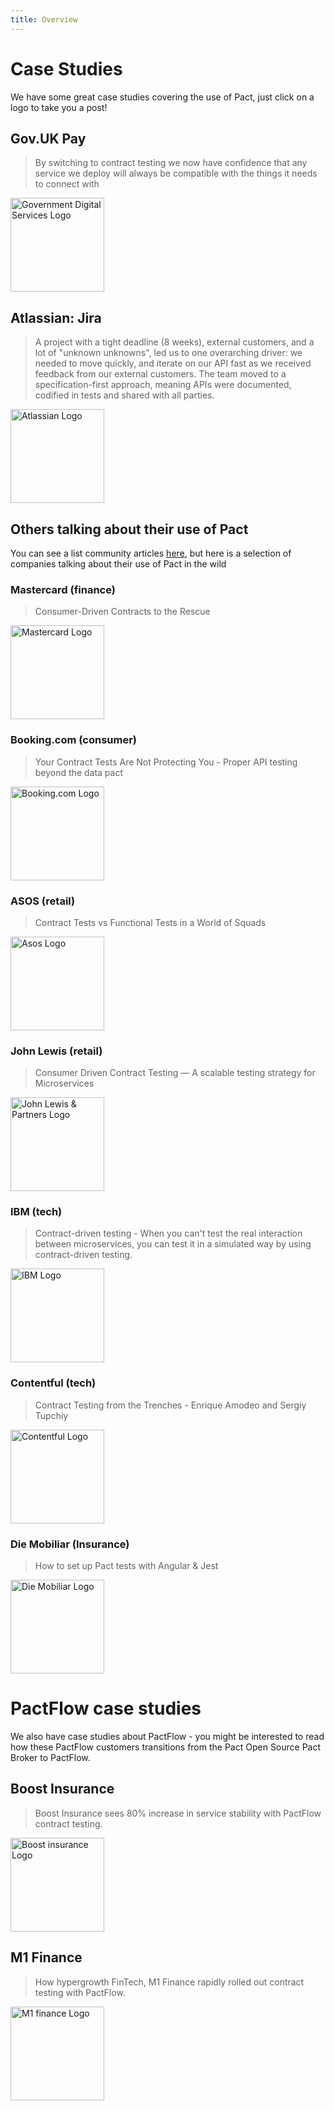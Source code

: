 ```yaml
---
title: Overview
---
```


# Case Studies

We have some great case studies covering the use of Pact, just click on a logo to take you a post!

## Gov.UK Pay

> By switching to contract testing we now have confidence that any service we deploy will always be compatible with the things it needs to connect with

<a href="./case_studies/case_study_govuk"><img src="/img/logos/brand/govuk.png" alt="Government Digital Services Logo" width="150" /></a>

## Atlassian: Jira

> A project with a tight deadline (8 weeks), external customers, and a lot of "unknown unknowns", led us to one overarching driver: we needed to move quickly, and iterate on our API fast as we received feedback from our external customers. The team moved to a specification-first approach, meaning APIs were documented, codified in tests and shared with all parties.

<a href="./case_studies/case_study_atlassian"><img src="/img/logos/brand/atlassian.svg" alt="Atlassian Logo" width="150" /></a>

## Others talking about their use of Pact

You can see a list community articles [here](blogs_videos_and_articles), but here is a selection of companies talking about their use of Pact in the wild

### Mastercard (finance)

> Consumer-Driven Contracts to the Rescue

<a href="https://developer.mastercard.com/blog/consumer-driven-contracts-to-the-rescue/"><img src="/img/logos/brand/mastercard.svg" alt="Mastercard Logo" width="150" /></a>

### Booking.com (consumer)

>Your Contract Tests Are Not Protecting You - Proper API testing beyond the data pact

<a href="https://medium.com/better-programming/your-contract-tests-are-not-protecting-you-563a5d6cdfef"><img src="/img/logos/brand/bookingdotcom.png" alt="Booking.com Logo" width="150" /></a>

### ASOS (retail)

> Contract Tests vs Functional Tests in a World of Squads

<a href="https://www.youtube.com/watch?v=SAtXTT214ro&feature=youtu.be"><img src="/img/users/asos.png" alt="Asos Logo" width="150" /></a>

### John Lewis (retail)

> Consumer Driven Contract Testing — A scalable testing strategy for Microservices

<a href="https://medium.com/john-lewis-software-engineering/consumer-driven-contract-testing-a-scalable-testing-strategy-for-microservices-3f2b09f99ed1"><img src="/img/logos/brand/john-lewis.png" alt="John Lewis & Partners Logo" width="150" /></a>

### IBM (tech)

> Contract-driven testing - When you can't test the real interaction between microservices, you can test it in a simulated way by using contract-driven testing.

<a href="https://www.ibm.com/garage/method/practices/code/contract-driven-testing"><img src="/img/logos/brand/ibm.png" alt="IBM Logo" width="150" /></a>

### Contentful (tech)

> Contract Testing from the Trenches - Enrique Amodeo and Sergiy Tupchiy

<a href="https://www.youtube.com/watch?v=cs5ebVzG_Q4&ab_channel=Contentful"><img src="/img/logos/brand/contentful.png" alt="Contentful Logo" width="150" /></a>

### Die Mobiliar (Insurance)

> How to set up Pact tests with Angular & Jest

<a href="https://medium.com/@dany.marques/how-to-set-up-pact-tests-with-angular-jest-ae157f272428"><img src="/img/logos/brand/die-mobiliar.png" alt="Die Mobiliar Logo" width="150" /></a>

# PactFlow case studies

We also have case studies about PactFlow - you might be interested to read how these PactFlow customers transitions from the Pact Open Source Pact Broker to PactFlow.

## Boost Insurance

> Boost Insurance sees 80% increase in service stability with PactFlow contract testing.

<a href="./case_studies/case_study_boostinsurance"><img src="/img/logos/brand/boost-insurance-logo.svg" alt="Boost insurance Logo" width="150" /></a>

## M1 Finance

> How hypergrowth FinTech, M1 Finance rapidly rolled out contract testing with PactFlow.

<a href="./case_studies/case_study_m1finance"><img src="/img/logos/brand/m1-logo-dark.svg" alt="M1 finance Logo" width="150" /></a>
